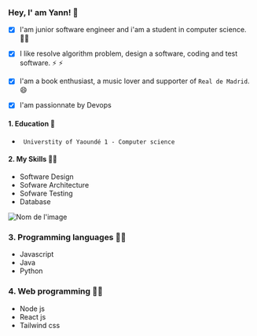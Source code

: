 ### Hey, I' am Yann! 👋
- [x] I'am junior software engineer and i'am a student in computer science. 🧑‍💻
- [x] I like resolve algorithm problem, design a software, coding and test software.  ⚡ ⚡ 
- [x] I'am a book enthusiast, a music lover and supporter of ```Real de Madrid```.😄
- [x] I'am passionnate by Devops


#### 1. Education 🌝

- ```  Universtity of Yaoundé 1 - Computer science ```

#### 2. My Skills 🚀✨

- Software Design
- Sofware Architecture
- Sofware Testing
- Database

![Nom de l'image](https://images.unsplash.com/photo-1518773553398-650c184e0bb3?w=600&auto=format&fit=crop&q=60&ixlib=rb-4.0.3&ixid=M3wxMjA3fDB8MHxzZWFyY2h8Nnx8ZGV2ZWxvcHBlciUyMGNvZGV8ZW58MHx8MHx8fDA%3D)

### 3. Programming languages 🧑‍💻
- Javascript
- Java
- Python

### 4. Web programming 🚀🚀
- Node js
- React js
- Tailwind css

<!---
yann-fk-21/yann-fk-21 is a ✨ special ✨ repository because its `README.md` (this file) appears on your GitHub profile.
You can click the Preview link to take a look at your changes.
--->

